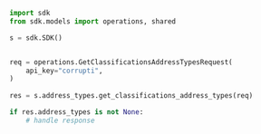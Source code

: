 <!-- Start SDK Example Usage -->
```python
import sdk
from sdk.models import operations, shared

s = sdk.SDK()


req = operations.GetClassificationsAddressTypesRequest(
    api_key="corrupti",
)
    
res = s.address_types.get_classifications_address_types(req)

if res.address_types is not None:
    # handle response
```
<!-- End SDK Example Usage -->